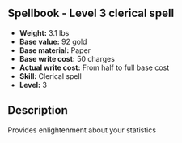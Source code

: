## Spellbook - Level 3 clerical spell
- **Weight:** 3.1 lbs
- **Base value:** 92 gold
- **Base material:** Paper
- **Base write cost:** 50 charges
- **Actual write cost:** From half to full base cost
- **Skill:** Clerical spell
- **Level:** 3
## Description
Provides enlightenment about your statistics
